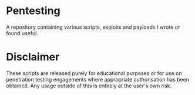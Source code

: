 # Pentesting
A repository containing various scripts, exploits and payloads I wrote or found useful.
# Disclaimer
These scripts are released purely for educational purposes or for use on penetration testing engagements where appropriate authorisation has been obtained. Any usage outside of this is entirely at the user's own risk.

